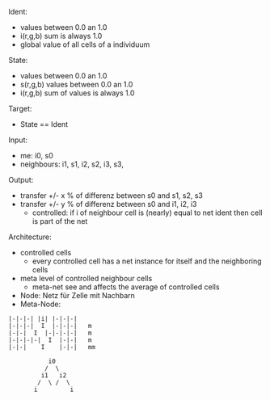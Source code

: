 


Ident:
* values between 0.0 an 1.0
* i(r,g,b) sum is always 1.0
* global value of all cells of a individuum

State:
* values between 0.0 an 1.0
* s(r,g,b) values between 0.0 an 1.0
* i(r,g,b) sum of values is always 1.0

Target:
* State == Ident

Input:
* me: i0, s0
* neighbours: i1, s1, i2, s2, i3, s3,

Output:
* transfer +/- x % of differenz between s0 and s1, s2, s3
* transfer +/- y % of differenz between s0 and i1, i2, i3
  * controlled: if i of neighbour cell is (nearly) equal to net ident then cell is part of the net

Architecture:
* controlled cells
  * every controlled cell has a net instance 
    for itself and the neighboring cells
* meta level of controlled neighbour cells
  * meta-net see and affects the average of controlled cells
* Node: Netz für Zelle mit Nachbarn
* Meta-Node: 

```
|-|-|-| |i| |-|-|-|
|-|-|-|  I  |-|-|-|   m
|-|-|  I  |-|-|-|-|   m
|-|-|-|-|  I  |-|-|   m
|-|-|    I    |-|-|   mm

           i0
          /  \
         i1   i2
        /  \ /  \
       i         i
```
